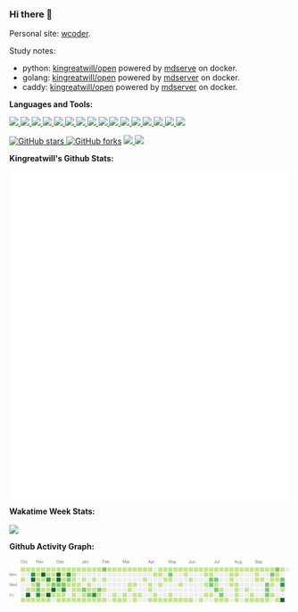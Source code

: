 ### Hi there 👋
Personal site: [wcoder](http://wcoder.com).

Study notes: 
- python: [kingreatwill/open](http://note.wcoder.com) powered by [mdserve](https://github.com/kingreatwill/mdserve) on docker.
- golang: [kingreatwill/open](http://note.wcoder.com) powered by [mdserver](https://github.com/kingreatwill/mdserver) on docker.
- caddy: [kingreatwill/open](http://note.wcoder.com) powered by [mdserver](https://github.com/kingreatwill/caddy-modules) on docker.

**Languages and Tools:**  
<!--
<code><img height="20" src="https://raw.githubusercontent.com/github/explore/80688e429a7d4ef2fca1e82350fe8e3517d3494d/topics/javascript/javascript.png"></code>
<code><img height="20" src="https://raw.githubusercontent.com/github/explore/80688e429a7d4ef2fca1e82350fe8e3517d3494d/topics/java/java.png"></code>
<code><img height="20" src="https://raw.githubusercontent.com/github/explore/80688e429a7d4ef2fca1e82350fe8e3517d3494d/topics/python/python.png"></code>
<code><img height="20" src="https://raw.githubusercontent.com/github/explore/80688e429a7d4ef2fca1e82350fe8e3517d3494d/topics/go/go.png"></code>
<code><img height="20" src="https://raw.githubusercontent.com/github/explore/80688e429a7d4ef2fca1e82350fe8e3517d3494d/topics/csharp/csharp.png"></code>  
<code><img height="20" src="https://raw.githubusercontent.com/github/explore/80688e429a7d4ef2fca1e82350fe8e3517d3494d/topics/tensorflow/tensorflow.png"></code> 
https://img.shields.io/badge/license-Apache2.0-blue.svg 规律:文字-文字-颜色
https://img.shields.io/static/v1?label=used&message=java&color=40ba12&logo=java

仓库大小
https://img.shields.io/github/repo-size/openjw/open?style=flat-square

每个国家计数器
http://s05.flagcounter.com/index.html
-->
<span style="white-space:normal">
  <a href="https://github.com/openjw/open/tree/master/java">
    <img height="20" src="https://img.shields.io/static/v1?label=used&message=java&color=40ba12&logo=java"/>
  </a>
</span> 
<span style="white-space:normal">
  <a href="https://github.com/openjw/penter">
    <img height="20" src="https://img.shields.io/static/v1?label=used&message=python&color=40ba12&logo=python"/>
  </a>
</span> 
<span style="white-space:normal">
  <a href="https://github.com/openjw/open/tree/master/golang">
    <img height="20" src="https://img.shields.io/static/v1?label=used&message=go&color=40ba12&logo=go"/>
  </a>
</span> 
<span style="white-space:normal">
  <a href="https://github.com/openjw/open/tree/master/language">
    <img height="20" src="https://img.shields.io/static/v1?label=used&message=csharp&color=40ba12&logo=c#"/>
  </a>
</span> 
<span style="white-space:normal">
  <a href="https://github.com/openjw/open/tree/master/js">
    <img height="20" src="https://img.shields.io/static/v1?label=used&message=vue&color=40ba12&logo=vue.js"/>
  </a>
</span> 
<span style="white-space:normal">
  <a href="https://github.com/openjw/open/tree/master/flutter">
    <img height="20" src="https://img.shields.io/static/v1?label=used&message=flutter&color=40ba12&logo=flutter"/>
  </a>
</span>

<span style="white-space:normal">
  <a href="https://github.com/openjw/open/tree/master/DB">
    <img height="20" src="https://img.shields.io/static/v1?label=used&message=mysql&color=40ba12&logo=mysql"/>
  </a>
</span>
<span style="white-space:normal">
  <a href="https://github.com/openjw/open/tree/master/DB">
    <img height="20" src="https://img.shields.io/static/v1?label=used&message=mssql&color=40ba12&logo=microsoft-sql-server"/>
  </a>
</span>
<span style="white-space:normal">
  <a href="https://github.com/openjw/open/tree/master/DB">
    <img height="20" src="https://img.shields.io/static/v1?label=used&message=elastic&color=40ba12&logo=elasticsearch"/>
  </a>
</span>
<span style="white-space:normal">
  <a href="https://github.com/openjw/open/tree/master/DB">
      <img height="20" src="https://img.shields.io/static/v1?label=used&message=mongo&color=40ba12&logo=mongodb"/>
  </a>
</span>
<span style="white-space:normal">
  <a href="https://github.com/openjw/open/tree/master/DB">
    <img height="20" src="https://img.shields.io/static/v1?label=used&message=redis&color=40ba12&logo=redis"/>
  </a>
</span>
<span style="white-space:normal">
  <a href="https://github.com/openjw/open/tree/master/DB">
    <img height="20" src="https://img.shields.io/static/v1?label=used&message=cassandra&color=40ba12&logo=apache-cassandra"/>
  </a>
</span>

<span style="white-space:normal">
  <a href="https://github.com/openjw/open/tree/master/BigData">
    <img height="20" src="https://img.shields.io/static/v1?label=used&message=bigdata&color=40ba12&logo=apache"/>
  </a>
</span> 
<span style="white-space:normal">
  <a href="https://github.com/openjw/open/tree/master/kubernetes">
    <img height="20" src="https://img.shields.io/static/v1?label=used&message=microservices&color=40ba12&logo=kubernetes"/>
  </a>
</span> 
<span style="white-space:normal">
  <a href="https://github.com/openjw/open/tree/master/kubernetes">
    <img height="20" src="https://img.shields.io/static/v1?label=used&message=service-mesh&color=ffa500&logo=server-fault"/>
  </a>
</span> 
<span style="white-space:normal">
  <a href="https://github.com/openjw/open/tree/master/MachineLearning">
    <img height="20" src="https://img.shields.io/static/v1?label=research&message=artificial-intelligence&color=ffa500&logo=tensorflow"/>
  </a>
</span> 
<!--
**kingreatwill/kingreatwill** is a ✨ _special_ ✨ repository because its `README.md` (this file) appears on your GitHub profile.

Here are some ideas to get you started:

- 🔭 I’m currently working on ...
- 🌱 I’m currently learning ...
- 👯 I’m looking to collaborate on ...
- 🤔 I’m looking for help with ...
- 💬 Ask me about ...
- 📫 How to reach me: ...
- 😄 Pronouns: ...
- ⚡ Fun fact: ...
-->
<!--https://shields.io/category/social-->
[![GitHub stars](https://img.shields.io/github/stars/BuiltCloud/Ocelot.GrpcHttpGateway?style=social) ![GitHub forks](https://img.shields.io/github/forks/BuiltCloud/Ocelot.GrpcHttpGateway?style=social)](https://github.com/BuiltCloud/Ocelot.GrpcHttpGateway) [![](https://img.shields.io/nuget/v/Built.Mongo.Repository.svg?logo=nuget) ![](https://img.shields.io/nuget/dt/Built.Mongo.Repository.svg?logo=nuget)](https://www.nuget.org/profiles/kingreatwill)

**Kingreatwill's Github Stats:**  

<a href="https://github.com/BuiltCloud/Ocelot.GrpcHttpGateway">
  <img align="center" src="https://github.com/kingreatwill/github-stats/raw/master/generated/overview.svg" />
</a>
<a href="https://github.com/BuiltCloud/Ocelot.GrpcHttpGateway">
  <img align="center" src="https://github.com/kingreatwill/github-stats/raw/master/generated/languages.svg" />
</a>


**Wakatime Week Stats:**

<img align="center" src="https://github-readme-stats.vercel.app/api/wakatime?username=wcoder&layout=compact" />





<!--
<a href="https://github.com/BuiltCloud/Ocelot.GrpcHttpGateway">
  <img align="center" src="https://github-readme-stats.vercel.app/api/top-langs/?username=kingreatwill&theme=radical&hide_langs_below=1" />
</a>
<a href="https://github.com/BuiltCloud/Ocelot.GrpcHttpGateway">
  <img align="center" src="https://github-readme-stats.vercel.app/api?username=kingreatwill&hide=[%22stars%22]&show_icons=true&theme=gruvbox&line_height=27" alt="kingreatwill's github stats" />
</a>

[![kingreatwill's github stats](https://github-readme-stats.vercel.app/api?username=kingreatwill&hide=["stars"]&show_icons=true&theme=gruvbox&repo=BuiltCloud/Ocelot.GrpcHttpGateway)](https://github.com/BuiltCloud/Ocelot.GrpcHttpGateway)
-->

<!--
https://github-readme-stats.vercel.app/api/top-langs/?username=kingreatwill
https://github.com/kingreatwill/github-stats/raw/master/generated/languages.svg
<img align="center" src="https://github-readme-stats.vercel.app/api/top-langs/?username=kingreatwill&theme=radical&hide_langs_below=1" />
<img align="center" src="https://github-readme-stats.vercel.app/api?username=kingreatwill&hide=[%22stars%22]&show_icons=true&theme=gruvbox&line_height=27" alt="kingreatwill's github stats" />
[![Top Langs](https://github-readme-stats.vercel.app/api/top-langs/?username=kingreatwill)](https://github.com/BuiltCloud/Ocelot.GrpcHttpGateway)
-->
<!--https://github.com/umutphp/github-action-dynamic-profile-page-->


<!-- START gadpp 


<table><tbody><tr><td><a href="https://octo-ring.com/"><img src="https://octo-ring.com/static/img/widget/top.png" width="99%" alt="Octo Ring logo" align="top"></a><br><a href="https://octo-ring.com/p/kingreatwill/prev"><img src="https://octo-ring.com/static/img/widget/prev.png" width="33%" alt="previous" align="top" title="previous profile"></a><a href="https://octo-ring.com/p/kingreatwill/random"><img src="https://octo-ring.com/static/img/widget/random.png" width="33%" alt="random" align="top" title="random profile"></a><a href="https://octo-ring.com/p/kingreatwill/next"><img src="https://octo-ring.com/static/img/widget/next.png" width="33%" alt="next" align="top" title="next profile"></a><br><a href="https://octo-ring.com/"><img src="https://octo-ring.com/static/img/widget/bottom.png" width="99%" alt="check out other GitHub profiles in the Octo Ring" align="top"></a></td></tr></tbody></table>
-->

**Github Activity Graph:**

![wcoder's github activity graph](https://github.com/kingreatwill/github-stats/raw/master/generated/contributions.svg)
<!-- 
https://github.com/Ashutosh00710/github-readme-activity-graph 

https://skyline.github.com/
https://github.com/yihong0618/GitHubPoster
-->

